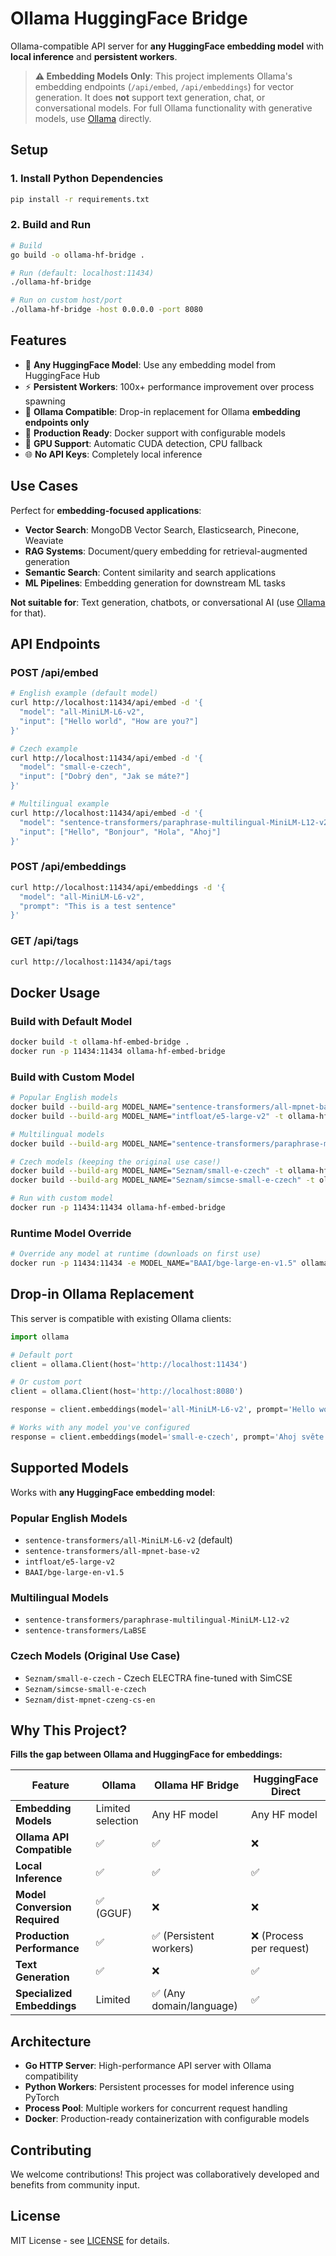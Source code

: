 # Ollama HuggingFace Bridge

Ollama-compatible API server for **any HuggingFace embedding model** with **local inference** and **persistent workers**.

> **⚠️ Embedding Models Only**: This project implements Ollama's embedding endpoints (`/api/embed`, `/api/embeddings`) for vector generation. It does **not** support text generation, chat, or conversational models. For full Ollama functionality with generative models, use [Ollama](https://ollama.com) directly.

## Setup

### 1. Install Python Dependencies
```bash
pip install -r requirements.txt
```

### 2. Build and Run
```bash
# Build
go build -o ollama-hf-bridge .

# Run (default: localhost:11434)
./ollama-hf-bridge

# Run on custom host/port  
./ollama-hf-bridge -host 0.0.0.0 -port 8080
```

## Features

- 🤗 **Any HuggingFace Model**: Use any embedding model from HuggingFace Hub
- ⚡ **Persistent Workers**: 100x+ performance improvement over process spawning
- 🔌 **Ollama Compatible**: Drop-in replacement for Ollama **embedding endpoints only**
- 🐳 **Production Ready**: Docker support with configurable models
- 🚀 **GPU Support**: Automatic CUDA detection, CPU fallback
- 🌐 **No API Keys**: Completely local inference

## Use Cases

Perfect for **embedding-focused applications**:
- **Vector Search**: MongoDB Vector Search, Elasticsearch, Pinecone, Weaviate
- **RAG Systems**: Document/query embedding for retrieval-augmented generation
- **Semantic Search**: Content similarity and search applications
- **ML Pipelines**: Embedding generation for downstream ML tasks

**Not suitable for**: Text generation, chatbots, or conversational AI (use [Ollama](https://ollama.com) for that).

## API Endpoints

### POST /api/embed
```bash
# English example (default model)
curl http://localhost:11434/api/embed -d '{
  "model": "all-MiniLM-L6-v2",
  "input": ["Hello world", "How are you?"]
}'

# Czech example
curl http://localhost:11434/api/embed -d '{
  "model": "small-e-czech",
  "input": ["Dobrý den", "Jak se máte?"]
}'

# Multilingual example
curl http://localhost:11434/api/embed -d '{
  "model": "sentence-transformers/paraphrase-multilingual-MiniLM-L12-v2",
  "input": ["Hello", "Bonjour", "Hola", "Ahoj"]
}'
```

### POST /api/embeddings  
```bash
curl http://localhost:11434/api/embeddings -d '{
  "model": "all-MiniLM-L6-v2", 
  "prompt": "This is a test sentence"
}'
```

### GET /api/tags
```bash
curl http://localhost:11434/api/tags
```

## Docker Usage

### Build with Default Model
```bash
docker build -t ollama-hf-embed-bridge .
docker run -p 11434:11434 ollama-hf-embed-bridge
```

### Build with Custom Model
```bash
# Popular English models
docker build --build-arg MODEL_NAME="sentence-transformers/all-mpnet-base-v2" -t ollama-hf-embed-bridge .
docker build --build-arg MODEL_NAME="intfloat/e5-large-v2" -t ollama-hf-embed-bridge .

# Multilingual models  
docker build --build-arg MODEL_NAME="sentence-transformers/paraphrase-multilingual-MiniLM-L12-v2" -t ollama-hf-embed-bridge .

# Czech models (keeping the original use case!)
docker build --build-arg MODEL_NAME="Seznam/small-e-czech" -t ollama-hf-embed-bridge .
docker build --build-arg MODEL_NAME="Seznam/simcse-small-e-czech" -t ollama-hf-embed-bridge .

# Run with custom model
docker run -p 11434:11434 ollama-hf-embed-bridge
```

### Runtime Model Override
```bash
# Override any model at runtime (downloads on first use)
docker run -p 11434:11434 -e MODEL_NAME="BAAI/bge-large-en-v1.5" ollama-hf-embed-bridge
```

## Drop-in Ollama Replacement

This server is compatible with existing Ollama clients:

```python
import ollama

# Default port
client = ollama.Client(host='http://localhost:11434')

# Or custom port
client = ollama.Client(host='http://localhost:8080')

response = client.embeddings(model='all-MiniLM-L6-v2', prompt='Hello world!')

# Works with any model you've configured
response = client.embeddings(model='small-e-czech', prompt='Ahoj světe!')
```

## Supported Models

Works with **any HuggingFace embedding model**:

### Popular English Models
- `sentence-transformers/all-MiniLM-L6-v2` (default)
- `sentence-transformers/all-mpnet-base-v2` 
- `intfloat/e5-large-v2`
- `BAAI/bge-large-en-v1.5`

### Multilingual Models
- `sentence-transformers/paraphrase-multilingual-MiniLM-L12-v2`
- `sentence-transformers/LaBSE`

### Czech Models (Original Use Case)
- `Seznam/small-e-czech` - Czech ELECTRA fine-tuned with SimCSE
- `Seznam/simcse-small-e-czech` 
- `Seznam/dist-mpnet-czeng-cs-en`

## Why This Project?

**Fills the gap between Ollama and HuggingFace for embeddings:**

| Feature | Ollama | Ollama HF Bridge | HuggingFace Direct |
|---------|---------|------------------|-------------------|
| **Embedding Models** | Limited selection | Any HF model | Any HF model |
| **Ollama API Compatible** | ✅ | ✅ | ❌ |
| **Local Inference** | ✅ | ✅ | ✅ |
| **Model Conversion Required** | ✅ (GGUF) | ❌ | ❌ |
| **Production Performance** | ✅ | ✅ (Persistent workers) | ❌ (Process per request) |
| **Text Generation** | ✅ | ❌ | ✅ |
| **Specialized Embeddings** | Limited | ✅ (Any domain/language) | ✅ |

## Architecture

- **Go HTTP Server**: High-performance API server with Ollama compatibility
- **Python Workers**: Persistent processes for model inference using PyTorch
- **Process Pool**: Multiple workers for concurrent request handling
- **Docker**: Production-ready containerization with configurable models

## Contributing

We welcome contributions! This project was collaboratively developed and benefits from community input.

## License

MIT License - see [LICENSE](LICENSE) for details.
